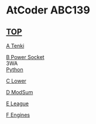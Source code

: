 # AtCoder ABC139  

## [TOP](https://atcoder.jp/contests/abc139)  

[A Tenki](https://atcoder.jp/contests/abc139/tasks/abc139_a)   
[](https://atcoder.jp/contests/abc139/submissions/)  

[B Power Socket](https://atcoder.jp/contests/abc139/tasks/abc139_b)   
3WA  
[Python](https://atcoder.jp/contests/abc139/submissions/15557082)  

[C Lower](https://atcoder.jp/contests/abc139/tasks/abc139_c)   
[](https://atcoder.jp/contests/abc139/submissions/)  

[D ModSum](https://atcoder.jp/contests/abc139/tasks/abc139_d)   
[](https://atcoder.jp/contests/abc139/submissions/)  

[E League](https://atcoder.jp/contests/abc139/tasks/abc139_e)   
[](https://atcoder.jp/contests/abc139/submissions/)  

[F Engines](https://atcoder.jp/contests/abc139/tasks/abc139_f)   
[](https://atcoder.jp/contests/abc139/submissions/)  

